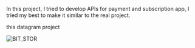 In this project, I tried to develop APIs for payment and subscription app, I tried my best to make it similar to the real project.

this datagram project 



![BIT_STOR](https://github.com/user-attachments/assets/1da56205-4494-4629-8ee3-008c19234580)
